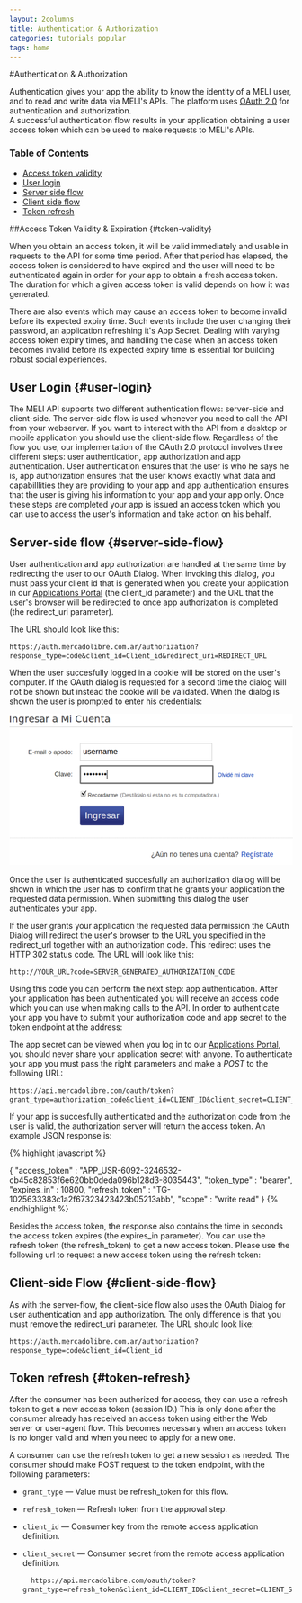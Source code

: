 ```yaml
---
layout: 2columns
title: Authentication & Authorization
categories: tutorials popular
tags: home
---
```


#Authentication & Authorization

Authentication gives your app the ability to know the identity of a MELI user, and to read and write data via MELI's APIs. The platform uses [OAuth 2.0](http://tools.ietf.org/pdf/draft-ietf-oauth-v2-12.pdf) for authentication and authorization.  
A successful authentication flow results in your application obtaining a user access token which can be used to make requests to MELI's APIs. 

### Table of Contents
- [Access token validity](#token-validity)
- [User login](#user-login)
- [Server side flow](#server-side-flow)
- [Client side flow](#client-side-flow)
- [Token refresh](#token-refresh)


##Access Token Validity & Expiration {#token-validity}

When you obtain an access token, it will be valid immediately and usable in requests to the API for some time period. After that period has elapsed, the access token is considered to have expired and the user will need to be authenticated again in order for your app to obtain a fresh access token. The duration for which a given access token is valid depends on how it was generated.

There are also events which may cause an access token to become invalid before its expected expiry time. Such events include the user changing their password, an application refreshing it's App Secret. Dealing with varying access token expiry times, and handling the case when an access token becomes invalid before its expected expiry time is essential for building robust social experiences.


## User Login {#user-login}
The MELI API supports two different authentication flows: server-side and client-side. The server-side flow is used whenever you need to call the API from your webserver. If you want to interact with the API from a desktop or mobile application you should use the client-side flow.
Regardless of the flow you use, our implementation of the OAuth 2.0 protocol involves three different steps: user authentication, app authorization and app authentication. User authentication ensures that the user is who he says he is, app authorization ensures that the user knows exactly what data and capabilllities they are providing to your app and app authentication ensures that the user is giving his information to your app and your app only. Once these steps are completed your app is issued an access token which you can use to access the user's information and take action on his behalf.


## Server-side flow {#server-side-flow}
User authentication and app authorization are handled at the same time by redirecting the user to our OAuth Dialog. When invoking this dialog, you must pass your client id that is generated when you create your application in our [Applications Portal](http://applications.mercadolibre.com.ar/home) (the client_id parameter) and the URL that the user's browser will be redirected to once app authorization is completed (the redirect_uri parameter).

The URL should look like this:   

	https://auth.mercadolibre.com.ar/authorization?response_type=code&client_id=Client_id&redirect_uri=REDIRECT_URL

When the user succesfully logged in a cookie will be stored on the user's computer. If the OAuth dialog is requested for a second time the dialog will not be shown but instead the cookie will be validated. When the dialog is shown the user is prompted to enter his credentials:

![Login page](/images/login_auth.png)


Once the user is authenticated succesfully an authorization dialog will be shown in which the user has to confirm that he grants your application the requested data permission. When submitting this dialog the user authenticates your app.

If the user grants your application the requested data permission the OAuth Dialog will redirect the user's browser to the URL you specified in the redirect_url together with an authorization code. This redirect uses the HTTP 302 status code. The URL will look like this:

	http://YOUR_URL?code=SERVER_GENERATED_AUTHORIZATION_CODE
	
Using this code you can perform the next step: app authentication. After your application has been authenticated you will receive an access code which you can use when making calls to the API. In order to authenticate your app you have to submit your authorization code and app secret to the token endpoint at the address:

The app secret can be viewed when you log in to our [Applications Portal](http://applications.mercadolibre.com.ar/home), you should never share your application secret with anyone. To authenticate your app you must pass the right parameters and make a *POST* to the following URL:

	https://api.mercadolibre.com/oauth/token?grant_type=authorization_code&client_id=CLIENT_ID&client_secret=CLIENT_SECRET&code=SECRET_CODE&redirect_uri=$APP_CALLBACK_URL
	
If your app is succesfully authenticated and the authorization code from the user is valid, the authorization server will return the access token. An example JSON response is:

{% highlight javascript %}

{
   "access_token" : "APP_USR-6092-3246532-cb45c82853f6e620bb0deda096b128d3-8035443",
   "token_type" : "bearer",
   "expires_in" : 10800,
   "refresh_token" : "TG-1025633383c1a2f67323423423b05213abb",
   "scope" : "write read"
}
{% endhighlight %}

Besides the access token, the response also contains the time in seconds the access token expires (the expires_in parameter). You can use the refresh token (the refresh_token) to get a new access token. Please use the following url to request a new access token using the refresh token:

## Client-side Flow {#client-side-flow}
As with the server-flow, the client-side flow also uses the OAuth Dialog for user authentication and app authorization. The only difference is that you must remove the redirect_uri parameter. The URL should look like:

	https://auth.mercadolibre.com.ar/authorization?response_type=code&client_id=Client_id

## Token refresh {#token-refresh}
After the consumer has been authorized for access, they can use a refresh token to get a new access token (session ID.) This is only done after the consumer already has received an access token using either the Web server or user-agent flow. This becomes necessary when an access token is no longer valid and when you need to  apply for a new one.    
    
A consumer can use the refresh token to get a new session as needed.
The consumer should make POST request to the token endpoint, with the following parameters:    

- `grant_type` — Value must be refresh_token for this flow.
- `refresh_token` — Refresh token from the approval step.
- `client_id` — Consumer key from the remote access application definition.
- `client_secret` — Consumer secret from the remote access application definition.    

		https://api.mercadolibre.com/oauth/token?grant_type=refresh_token&client_id=CLIENT_ID&client_secret=CLIENT_SECRET&refresh_token=REFRESH_TOKEN
		

